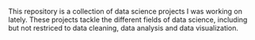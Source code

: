 This repository is a collection of data science projects I was working on lately. These projects tackle the different fields of data science, including but not restriced to data cleaning, data analysis and data visualization. 
